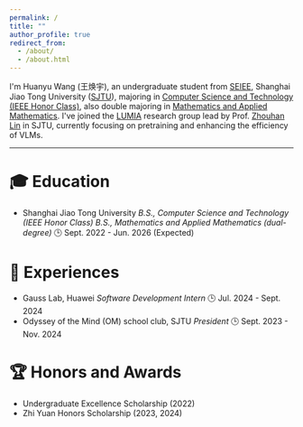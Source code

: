 ```yaml
---
permalink: /
title: ""
author_profile: true
redirect_from: 
  - /about/
  - /about.html
---
```


I'm Huanyu Wang (王焕宇), an undergraduate student from [SEIEE](https://www.seiee.sjtu.edu.cn/), Shanghai Jiao Tong University ([SJTU](https://www.sjtu.edu.cn/)), majoring in <u>Computer Science and Technology (IEEE Honor Class)</u>, also double majoring in <u>Mathematics and Applied Mathematics</u>. I've joined the [LUMIA](https://github.com/LUMIA-Group) research group lead by Prof. [Zhouhan Lin](https://hantek.github.io/) in SJTU, currently focusing on pretraining and enhancing the efficiency of VLMs.

---

🎓 Education
======
- Shanghai Jiao Tong University
  *B.S., Computer Science and Technology (IEEE Honor Class)*
  *B.S., Mathematics and Applied Mathematics (dual-degree)*
  🕒 Sept. 2022 - Jun. 2026 (Expected)

💼 Experiences
======
- Gauss Lab, Huawei
  *Software Development Intern*
  🕒 Jul. 2024 - Sept. 2024
- Odyssey of the Mind (OM) school club, SJTU
  *President*
  🕒 Sept. 2023 - Nov. 2024

🏆 Honors and Awards
======
- Undergraduate Excellence Scholarship (2022)
- Zhi Yuan Honors Scholarship (2023, 2024)
